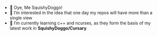 - 👋 Oye, Me SquishyDoggo!
- 👀 I’m interested in the idea that one day my repos will have more than a single view
- 🌱 I’m currently learning c++ and ncurses, as they form the basis of my latest work in __SquishyDoggo/Cursary__

<!---
SquishyDoggo/SquishyDoggo is a ✨ special ✨ repository because its `README.md` (this file) appears on your GitHub profile.
You can click the Preview link to take a look at your changes.
--->
